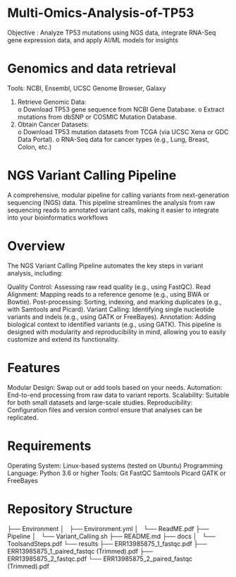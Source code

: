 # Multi-Omics-Analysis-of-TP53
Objective : Analyze TP53 mutations using NGS data, integrate RNA-Seq gene expression  data, and apply AI/ML models for insights

# Genomics and data retrieval
Tools: NCBI, Ensembl, UCSC Genome Browser, Galaxy 
1. Retrieve Genomic Data:  
o Download TP53 gene sequence from NCBI Gene Database. 
o Extract mutations from dbSNP or COSMIC Mutation Database. 
2. Obtain Cancer Datasets:  
o Download TP53 mutation datasets from TCGA (via UCSC Xena 
or GDC Data Portal). 
o RNA-Seq data for cancer types (e.g., Lung, Breast, Colon, etc.)

# NGS Variant Calling Pipeline
A comprehensive, modular pipeline for calling variants from next-generation sequencing (NGS) data. This pipeline streamlines the analysis from raw sequencing reads to annotated variant calls, making it easier to integrate into your bioinformatics workflows

# Overview
The NGS Variant Calling Pipeline automates the key steps in variant analysis, including:

Quality Control: Assessing raw read quality (e.g., using FastQC).
Read Alignment: Mapping reads to a reference genome (e.g., using BWA or Bowtie).
Post-processing: Sorting, indexing, and marking duplicates (e.g., with Samtools and Picard).
Variant Calling: Identifying single nucleotide variants and indels (e.g., using GATK or FreeBayes).
Annotation: Adding biological context to identified variants (e.g., using GATK).
This pipeline is designed with modularity and reproducibility in mind, allowing you to easily customize and extend its functionality.
# Features
Modular Design: Swap out or add tools based on your needs.
Automation: End-to-end processing from raw data to variant reports.
Scalability: Suitable for both small datasets and large-scale studies.
Reproducibility: Configuration files and version control ensure that analyses can be replicated.

# Requirements
Operating System: Linux-based systems (tested on Ubuntu)
Programming Language: Python 3.6 or higher
Tools:
Git
FastQC
Samtools
Picard
GATK or FreeBayes

# Repository Structure
├── Environment
│   ├── Environment.yml
│   └── ReadME.pdf
├── Pipeline
│   └── Variant_Calling.sh
├── README.md
├── docs
│   └── ToolsandSteps.pdf
└── results
    ├── ERR13985875_1_fastqc.pdf
    ├── ERR13985875_1_paired_fastqc (Trimmed).pdf
    ├── ERR13985875_2_fastqc.pdf
    └── ERR13985875_2_paired_fastqc (Trimmed).pdf
    



